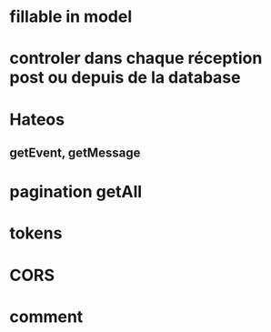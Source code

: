 # fillable in model

# controler dans chaque réception post ou depuis de la database

# Hateos

## getEvent, getMessage

# pagination getAll

# tokens

# CORS

# comment
